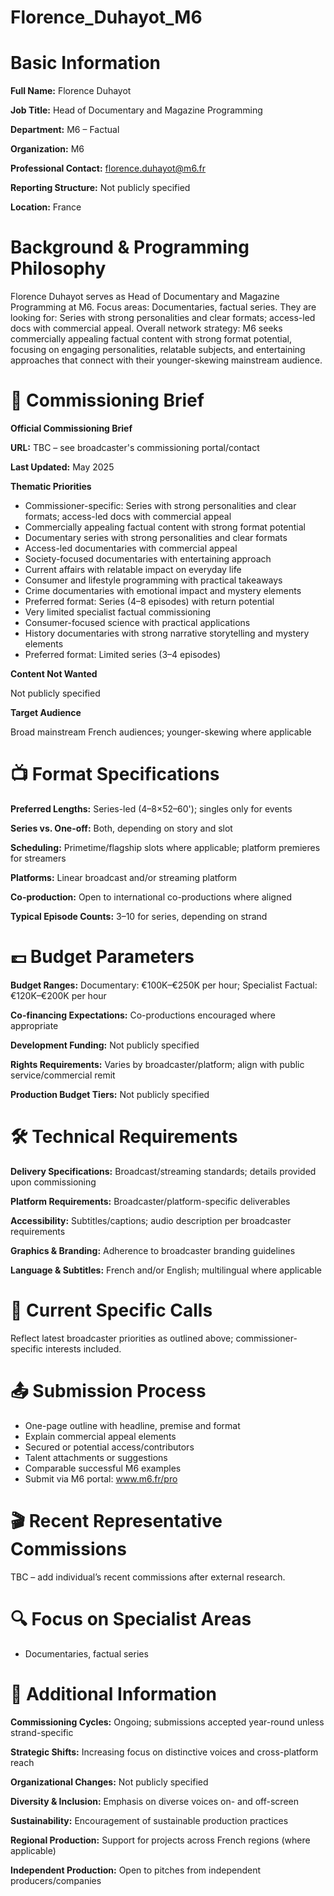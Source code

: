 # Florence_Duhayot_M6

# Basic Information

**Full Name:** Florence Duhayot

**Job Title:** Head of Documentary and Magazine Programming

**Department:** M6 – Factual

**Organization:** M6

**Professional Contact:** florence.duhayot@m6.fr

**Reporting Structure:** Not publicly specified

**Location:** France

# Background & Programming Philosophy

Florence Duhayot serves as Head of Documentary and Magazine Programming at M6. Focus areas: Documentaries, factual series. They are looking for: Series with strong personalities and clear formats; access-led docs with commercial appeal. Overall network strategy: M6 seeks commercially appealing factual content with strong format potential, focusing on engaging personalities, relatable subjects, and entertaining approaches that connect with their younger-skewing mainstream audience.

# 📄 Commissioning Brief

**Official Commissioning Brief**

**URL:** TBC – see broadcaster's commissioning portal/contact

**Last Updated:** May 2025

**Thematic Priorities**

- Commissioner-specific: Series with strong personalities and clear formats; access-led docs with commercial appeal
- Commercially appealing factual content with strong format potential
- Documentary series with strong personalities and clear formats
- Access-led documentaries with commercial appeal
- Society-focused documentaries with entertaining approach
- Current affairs with relatable impact on everyday life
- Consumer and lifestyle programming with practical takeaways
- Crime documentaries with emotional impact and mystery elements
- Preferred format: Series (4–8 episodes) with return potential
- Very limited specialist factual commissioning
- Consumer-focused science with practical applications
- History documentaries with strong narrative storytelling and mystery elements
- Preferred format: Limited series (3–4 episodes)

**Content Not Wanted**

Not publicly specified

**Target Audience**

Broad mainstream French audiences; younger-skewing where applicable

# 📺 Format Specifications

**Preferred Lengths:** Series-led (4–8×52–60'); singles only for events

**Series vs. One-off:** Both, depending on story and slot

**Scheduling:** Primetime/flagship slots where applicable; platform premieres for streamers

**Platforms:** Linear broadcast and/or streaming platform

**Co-production:** Open to international co-productions where aligned

**Typical Episode Counts:** 3–10 for series, depending on strand

# 💷 Budget Parameters

**Budget Ranges:** Documentary: €100K–€250K per hour; Specialist Factual: €120K–€200K per hour

**Co-financing Expectations:** Co-productions encouraged where appropriate

**Development Funding:** Not publicly specified

**Rights Requirements:** Varies by broadcaster/platform; align with public service/commercial remit

**Production Budget Tiers:** Not publicly specified

# 🛠️ Technical Requirements

**Delivery Specifications:** Broadcast/streaming standards; details provided upon commissioning

**Platform Requirements:** Broadcaster/platform-specific deliverables

**Accessibility:** Subtitles/captions; audio description per broadcaster requirements

**Graphics & Branding:** Adherence to broadcaster branding guidelines

**Language & Subtitles:** French and/or English; multilingual where applicable

# 📢 Current Specific Calls

Reflect latest broadcaster priorities as outlined above; commissioner-specific interests included.

# 📤 Submission Process

- One-page outline with headline, premise and format
- Explain commercial appeal elements
- Secured or potential access/contributors
- Talent attachments or suggestions
- Comparable successful M6 examples
- Submit via M6 portal: www.m6.fr/pro

# 🎬 Recent Representative Commissions

TBC – add individual’s recent commissions after external research.

# 🔍 Focus on Specialist Areas

- Documentaries, factual series

# 📅 Additional Information

**Commissioning Cycles:** Ongoing; submissions accepted year-round unless strand-specific

**Strategic Shifts:** Increasing focus on distinctive voices and cross-platform reach

**Organizational Changes:** Not publicly specified

**Diversity & Inclusion:** Emphasis on diverse voices on- and off-screen

**Sustainability:** Encouragement of sustainable production practices

**Regional Production:** Support for projects across French regions (where applicable)

**Independent Production:** Open to pitches from independent producers/companies